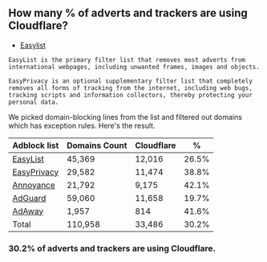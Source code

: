 ## How many % of adverts and trackers are using Cloudflare?


- [Easylist](https://web.archive.org/web/20210516110248/https://easylist.to/)
```
EasyList is the primary filter list that removes most adverts from international webpages, including unwanted frames, images and objects.

EasyPrivacy is an optional supplementary filter list that completely removes all forms of tracking from the internet, including web bugs, tracking scripts and information collectors, thereby protecting your personal data.
```


We picked domain-blocking lines from the list and filtered out domains which has exception rules.
Here's the result.


| Adblock list | Domains Count | Cloudflare | % |
| --- | --- | --- | --- |
| [EasyList](https://easylist.to/easylist/easylist.txt) | 45,369 | 12,016 | 26.5% |
| [EasyPrivacy](https://easylist.to/easylist/easyprivacy.txt) | 29,582 | 11,474 | 38.8% |
| [Annoyance](https://secure.fanboy.co.nz/fanboy-annoyance.txt) | 21,792 | 9,175 | 42.1% |
| [AdGuard](https://adguardteam.github.io/AdGuardSDNSFilter/Filters/filter.txt) | 59,060 | 11,658 | 19.7% |
| [AdAway](https://raw.githubusercontent.com/AdAway/adaway.github.io/master/hosts.txt) | 1,957 | 814 | 41.6% |
| Total | 110,958 | 33,486 | 30.2% |


### 30.2% of adverts and trackers are using Cloudflare.